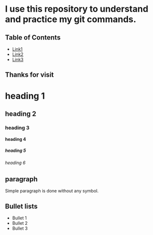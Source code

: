 # I use this repository to understand and practice my git commands.

## Table of Contents
* [Link1](#thanks-for-visit)
* [Link2](#paragraph)
* [Link3](#Bullet-lists) 

## Thanks for visit

# heading 1
## heading 2
### heading 3
#### heading 4
##### heading 5
###### heading 6

## paragraph
Simple paragraph is done without any symbol.

## Bullet lists 
* Bullet 1
* Bullet 2
* Bullet 3

